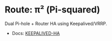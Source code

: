 # Route: π² (Pi-squared)

Dual Pi-hole + Router HA using Keepalived/VRRP.

- Docs: [KEEPALIVED-HA](./docs/KEEPALIVED-HA.md)

